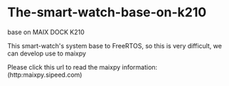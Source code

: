 # The-smart-watch-base-on-k210
base on MAIX DOCK K210

This smart-watch's system base to FreeRTOS, so this is very difficult, we can develop use to maixpy

Please click this url to read the maixpy information: (http:maixpy.sipeed.com)
